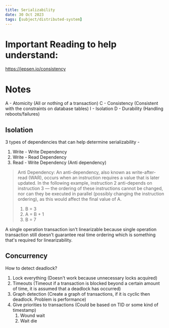 ```yaml
---
title: Serializability
date: 30 Oct 2023
tags: [subject/distributed-system]
---
```


# Important Reading to help understand:

https://jepsen.io/consistency

# Notes

A - Atomicity (All or nothing of a transaction)
C - Consistency (Consistent with the constraints on database tables)
I - Isolation
D - Durability (Handling reboots/failures)

## Isolation

3 types of dependencies that can help determine serializability -

1. Write - Write Dependency
2. Write - Read Dependency
3. Read - Write Dependency (Anti dependency)

> Anti Dependency:
> An anti-dependency, also known as write-after-read (WAR), occurs when an instruction requires a value that is later updated. In the following example, instruction 2 anti-depends on instruction 3 — the ordering of these instructions cannot be changed, nor can they be executed in parallel (possibly changing the instruction ordering), as this would affect the final value of A.
>
> 1. B = 3
> 2. A = B + 1
> 3. B = 7

A single operation transaction isn't linearizable because single operation transaction still doesn't guarantee real time ordering which is something that's required for linearizability.

## Concurrency

How to detect deadlock?

1. Lock everything (Doesn't work because unnecessary locks acquired)
2. Timeouts (Timeout if a transaction is blocked beyond a certain amount of time, it is assumed that a deadlock has occurred)
3. Graph detection (Create a graph of transactions, if it is cyclic then deadlock. Problem is performance)
4. Give priorities to transactions (Could be based on TID or some kind of timestamp)
    1. Wound wait
    2. Wait die
